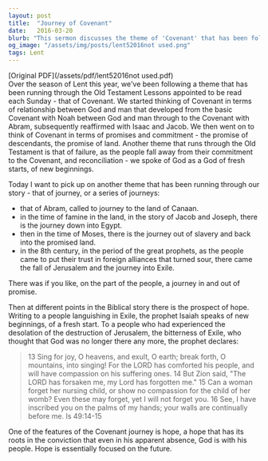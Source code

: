 ```yaml
---
layout: post
title:  "Journey of Covenant"
date:   2016-03-20
blurb: "This sermon discusses the theme of 'Covenant' that has been followed throughout the Lent season. It explores the relationship between God and man, the promises and commitments made, and the recurring theme of failure and reconciliation. The sermon also highlights the journey of the people in and out of promise, and the enduring hope rooted in the belief that God is with his people, even in his apparent absence."
og_image: "/assets/img/posts/lent52016not used.png"
tags: Lent
---
```

[Original PDF](/assets/pdf/lent52016not used.pdf)    
Over the season of Lent this year, we've been following a theme that has been running through the Old Testament Lessons appointed to be read each Sunday - that of Covenant. We started thinking of Covenant in terms of relationship between God and man that developed from the basic Covenant with Noah between God and man through to the Covenant with Abram, subsequently reaffirmed with Isaac and Jacob. We then went on to think of Covenant in terms of promises and commitment - the promise of descendants, the promise of land. Another theme that runs through the Old Testament is that of failure, as the people fall away from their commitment to the Covenant, and reconciliation - we spoke of God as a God of fresh starts, of new beginnings.

Today I want to pick up on another theme that has been running through our story - that of journey, or a series of journeys:

- that of Abram, called to journey to the land of Canaan.
- in the time of famine in the land, in the story of Jacob and Joseph, there is the journey down into Egypt.
- then in the time of Moses, there is the journey out of slavery and back into the promised land.
- in the 8th century, in the period of the great prophets, as the people came to put their trust in foreign alliances that turned sour, there came the fall of Jerusalem and the journey into Exile.

There was if you like, on the part of the people, a journey in and out of promise.

Then at different points in the Biblical story there is the prospect of hope. Writing to a people languishing in Exile, the prophet Isaiah speaks of new beginnings, of a fresh start. To a people who had experienced the desolation of the destruction of Jerusalem, the bitterness of Exile, who thought that God was no longer there any more, the prophet declares:

> 13 Sing for joy, O heavens, and exult, O earth;
> break forth, O mountains, into singing!
> For the LORD has comforted his people,
> and will have compassion on his suffering ones.
> 14 But Zion said, "The LORD has forsaken me,
> my Lord has forgotten me."
> 15 Can a woman forget her nursing child,
> or show no compassion for the child of her womb?
> Even these may forget,
> yet I will not forget you.
> 16 See, I have inscribed you on the palms of my hands;
> your walls are continually before me. Is 49:14-15

One of the features of the Covenant journey is hope, a hope that has its roots in the conviction that even in his apparent absence, God is with his people. Hope is essentially focused on the future.
